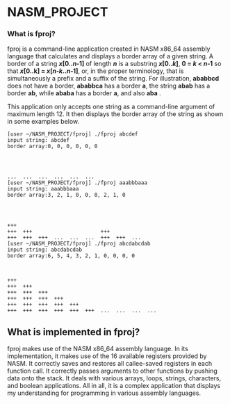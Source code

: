 # NASM_PROJECT

### What is fproj?

fproj is a command-line application created in NASM x86_64 assembly language that calculates and displays a border array of a given string.  A border of a string **_x_[0.._n_‑1]** of length **_n_** is a substring **_x_[0.._k_]**, **0 = _k_ < _n_‑1** so that **_x_[0..k] = _x_[_n_‑_k_.._n_‑1]**, or, in the proper terminology, that is simultaneously a prefix and a suffix of the string. For illustration, **ababbcd** does not have a border, **ababbca** has a border **a**, the string **abab** has a border **ab**, while **ababa** has a border **a**, and also **aba** .

This application only accepts one string as a command-line argument of maximum length 12. It then displays the border array of the string as shown in some examples below.

```
[user ~/NASM_PROJECT/fproj] ./fproj abcdef
input string: abcdef
border array:0, 0, 0, 0, 0, 0




...  ...  ...  ...  ...  ...  
[user ~/NASM_PROJECT/fproj] ./fproj aaabbbaaa
input string: aaabbbaaa
border array:3, 2, 1, 0, 0, 0, 2, 1, 0




+++
+++  +++                      +++
+++  +++  +++  ...  ...  ...  +++  +++  ...
[user ~/NASM_PROJECT/fproj] ./fproj abcdabcdab
input string: abcdabcdab
border array:6, 5, 4, 3, 2, 1, 0, 0, 0, 0



+++
+++  +++
+++  +++  +++
+++  +++  +++  +++
+++  +++  +++  +++  +++  
+++  +++  +++  +++  +++  +++  ...  ...  ...  ...
```

## What is implemented in fproj?
fproj makes use of the NASM x86_64 assembly language. In its implementation, it makes use of the 16 available registers provided by NASM. It correctly saves and restores all callee-saved registers in each function call. It correctly passes arguments to other functions by pushing data onto the stack. It deals with various arrays, loops, strings, characters, and boolean applications. All in all, it is a complex application that displays my understanding for programming in various assembly languages. 